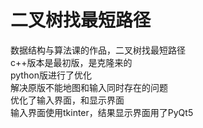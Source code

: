 # 二叉树找最短路径
数据结构与算法课的作品，二叉树找最短路径<br>
c++版本是最初版，是克隆来的<br>
python版进行了优化<br>
解决原版不能地图和输入同时存在的问题<br>
优化了输入界面，和显示界面<br>
输入界面使用tkinter，结果显示界面用了PyQt5<br>

